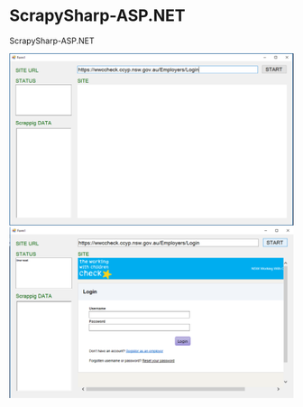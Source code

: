 # ScrapySharp-ASP.NET
ScrapySharp-ASP.NET

![alt text](https://github.com/Bris-bb/ScrapySharp-ASP.NET/blob/master/Screenshots/1.png)
![alt text](https://github.com/Bris-bb/ScrapySharp-ASP.NET/blob/master/Screenshots/2.png)
